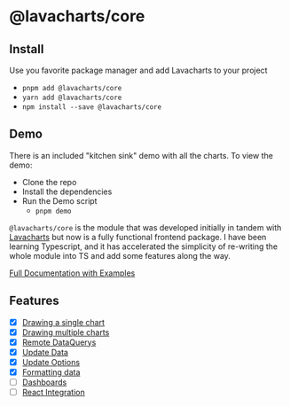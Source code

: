 # @lavacharts/core

## Install

Use you favorite package manager and add Lavacharts to your project

- ```pnpm add @lavacharts/core```
- ```yarn add @lavacharts/core```
- ```npm install --save @lavacharts/core```

## Demo

There is an included "kitchen sink" demo with all the charts. To view the demo:

- Clone the repo
- Install the dependencies
- Run the Demo script
  - `pnpm demo`

`@lavacharts/core` is the module that was developed initially in tandem with [Lavacharts](https://github.com/kevinkhill/lavacharts) but now is a fully functional frontend package. I have been learning Typescript, and it has accelerated the simplicity of re-writing the whole module into TS and add some features along the way.

[Full Documentation with Examples](https://lavacharts.github.io/lava.js/)

## Features

- [x] [Drawing a single chart](https://lavajs.lavacharts.com)
- [x] [Drawing multiple charts](https://lavajs.lavacharts.com/multichart.html)
- [x] [Remote DataQuerys](https://lavajs.lavacharts.com/dataquery.html)
- [x] [Update Data](https://lavajs.lavacharts.com/async-data.html)
- [x] [Update Options](https://lavajs.lavacharts.com/options.html)
- [x] [Formatting data](https://lavajs.lavacharts.com/formats.html)
- [ ] [Dashboards](https://lavajs.lavacharts.com/dashboard.html)
- [ ] [React Integration](https://lavajs.lavacharts.com/dashboard.html)
